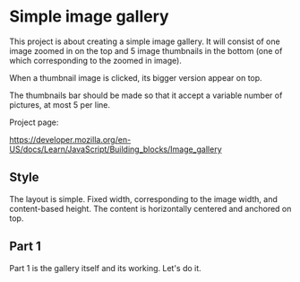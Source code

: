 # Simple image gallery

This project is about creating a simple image gallery. It will consist of one image zoomed in
on the top and 5 image thumbnails in the bottom (one of which corresponding to the zoomed in image).

When a thumbnail image is clicked, its bigger version appear on top.

The thumbnails bar should be made so that it accept a variable number of pictures, at most 5 per line.

Project page:

https://developer.mozilla.org/en-US/docs/Learn/JavaScript/Building_blocks/Image_gallery

## Style

The layout is simple. Fixed width, corresponding to the image width, and content-based height.
The content is horizontally centered and anchored on top.

## Part 1

Part 1 is the gallery itself and its working. Let's do it.
